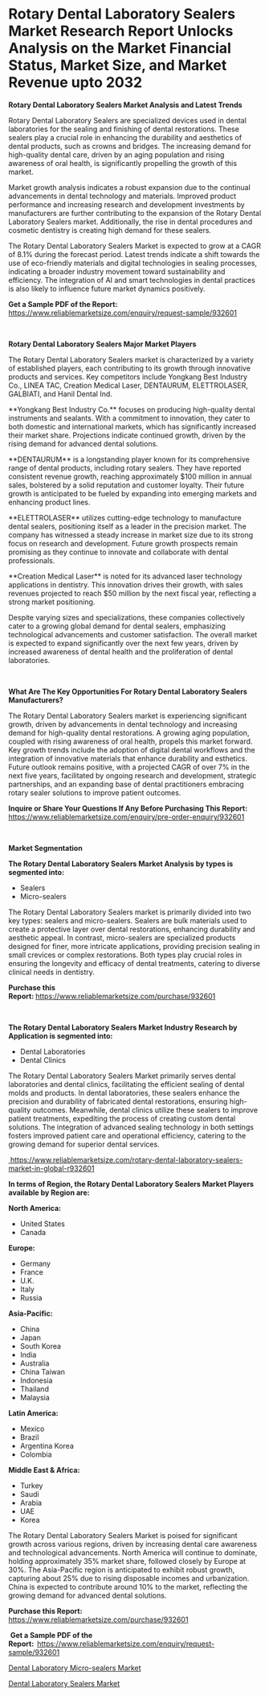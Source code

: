 <p><h1>Rotary Dental Laboratory Sealers Market Research Report Unlocks Analysis on the Market Financial Status, Market Size, and Market Revenue upto 2032</h1></p><p><strong>Rotary Dental Laboratory Sealers Market Analysis and Latest Trends</strong></p>
<p><p>Rotary Dental Laboratory Sealers are specialized devices used in dental laboratories for the sealing and finishing of dental restorations. These sealers play a crucial role in enhancing the durability and aesthetics of dental products, such as crowns and bridges. The increasing demand for high-quality dental care, driven by an aging population and rising awareness of oral health, is significantly propelling the growth of this market.</p><p>Market growth analysis indicates a robust expansion due to the continual advancements in dental technology and materials. Improved product performance and increasing research and development investments by manufacturers are further contributing to the expansion of the Rotary Dental Laboratory Sealers market. Additionally, the rise in dental procedures and cosmetic dentistry is creating high demand for these sealers. </p><p>The Rotary Dental Laboratory Sealers Market is expected to grow at a CAGR of 8.1% during the forecast period. Latest trends indicate a shift towards the use of eco-friendly materials and digital technologies in sealing processes, indicating a broader industry movement toward sustainability and efficiency. The integration of AI and smart technologies in dental practices is also likely to influence future market dynamics positively.</p></p>
<p><strong>Get a Sample PDF of the Report:&nbsp;</strong> <a href="https://www.reliablemarketsize.com/enquiry/request-sample/932601?utm_campaign=1103&utm_medium=2&utm_source=Github&utm_content=ia&utm_term=21032025&utm_id=rotary-dental-laboratory-sealers">https://www.reliablemarketsize.com/enquiry/request-sample/932601</a></p>
<p>&nbsp;</p>
<p><strong>Rotary Dental Laboratory Sealers Major Market Players</strong></p>
<p><p>The Rotary Dental Laboratory Sealers market is characterized by a variety of established players, each contributing to its growth through innovative products and services. Key competitors include Yongkang Best Industry Co., LINEA TAC, Creation Medical Laser, DENTAURUM, ELETTROLASER, GALBIATI, and Hanil Dental Ind.</p><p>**Yongkang Best Industry Co.** focuses on producing high-quality dental instruments and sealants. With a commitment to innovation, they cater to both domestic and international markets, which has significantly increased their market share. Projections indicate continued growth, driven by the rising demand for advanced dental solutions.</p><p>**DENTAURUM** is a longstanding player known for its comprehensive range of dental products, including rotary sealers. They have reported consistent revenue growth, reaching approximately $100 million in annual sales, bolstered by a solid reputation and customer loyalty. Their future growth is anticipated to be fueled by expanding into emerging markets and enhancing product lines.</p><p>**ELETTROLASER** utilizes cutting-edge technology to manufacture dental sealers, positioning itself as a leader in the precision market. The company has witnessed a steady increase in market size due to its strong focus on research and development. Future growth prospects remain promising as they continue to innovate and collaborate with dental professionals.</p><p>**Creation Medical Laser** is noted for its advanced laser technology applications in dentistry. This innovation drives their growth, with sales revenues projected to reach $50 million by the next fiscal year, reflecting a strong market positioning.</p><p>Despite varying sizes and specializations, these companies collectively cater to a growing global demand for dental sealers, emphasizing technological advancements and customer satisfaction. The overall market is expected to expand significantly over the next few years, driven by increased awareness of dental health and the proliferation of dental laboratories.</p></p>
<p>&nbsp;</p>
<p><strong>What Are The Key Opportunities For Rotary Dental Laboratory Sealers Manufacturers?</strong></p>
<p><p>The Rotary Dental Laboratory Sealers market is experiencing significant growth, driven by advancements in dental technology and increasing demand for high-quality dental restorations. A growing aging population, coupled with rising awareness of oral health, propels this market forward. Key growth trends include the adoption of digital dental workflows and the integration of innovative materials that enhance durability and esthetics. Future outlook remains positive, with a projected CAGR of over 7% in the next five years, facilitated by ongoing research and development, strategic partnerships, and an expanding base of dental practitioners embracing rotary sealer solutions to improve patient outcomes.</p></p>
<p><strong>Inquire or Share Your Questions If Any Before Purchasing This Report:</strong> <a href="https://www.reliablemarketsize.com/enquiry/pre-order-enquiry/932601?utm_campaign=1103&utm_medium=2&utm_source=Github&utm_content=ia&utm_term=21032025&utm_id=rotary-dental-laboratory-sealers">https://www.reliablemarketsize.com/enquiry/pre-order-enquiry/932601</a></p>
<p>&nbsp;</p>
<p><strong>Market Segmentation</strong></p>
<p><strong>The Rotary Dental Laboratory Sealers Market Analysis by types is segmented into:</strong></p>
<p><ul><li>Sealers</li><li>Micro-sealers</li></ul></p>
<p><p>The Rotary Dental Laboratory Sealers market is primarily divided into two key types: sealers and micro-sealers. Sealers are bulk materials used to create a protective layer over dental restorations, enhancing durability and aesthetic appeal. In contrast, micro-sealers are specialized products designed for finer, more intricate applications, providing precision sealing in small crevices or complex restorations. Both types play crucial roles in ensuring the longevity and efficacy of dental treatments, catering to diverse clinical needs in dentistry.</p></p>
<p><strong>Purchase this Report:&nbsp;</strong><a href="https://www.reliablemarketsize.com/purchase/932601?utm_campaign=1103&utm_medium=2&utm_source=Github&utm_content=ia&utm_term=21032025&utm_id=rotary-dental-laboratory-sealers">https://www.reliablemarketsize.com/purchase/932601</a></p>
<p>&nbsp;</p>
<p><strong>The Rotary Dental Laboratory Sealers Market Industry Research by Application is segmented into:</strong></p>
<p><ul><li>Dental Laboratories</li><li>Dental Clinics</li></ul></p>
<p><p>The Rotary Dental Laboratory Sealers Market primarily serves dental laboratories and dental clinics, facilitating the efficient sealing of dental molds and products. In dental laboratories, these sealers enhance the precision and durability of fabricated dental restorations, ensuring high-quality outcomes. Meanwhile, dental clinics utilize these sealers to improve patient treatments, expediting the process of creating custom dental solutions. The integration of advanced sealing technology in both settings fosters improved patient care and operational efficiency, catering to the growing demand for superior dental services.</p></p>
<p><a href="https://www.reliablemarketsize.com/rotary-dental-laboratory-sealers-market-in-global-r932601?utm_campaign=1103&utm_medium=2&utm_source=Github&utm_content=ia&utm_term=21032025&utm_id=rotary-dental-laboratory-sealers">&nbsp;https://www.reliablemarketsize.com/rotary-dental-laboratory-sealers-market-in-global-r932601</a></p>
<p><strong>In terms of Region, the Rotary Dental Laboratory Sealers Market Players available by Region are:</strong></p>
<p>
    <p> <strong> North America: </strong>
        <ul>
            <li>United States</li>
            <li>Canada</li>
        </ul>
        </p> 
    <p> <strong> Europe: </strong>
        <ul>
            <li>Germany</li>
            <li>France</li>
            <li>U.K.</li>
            <li>Italy</li>
            <li>Russia</li>
        </ul>
        </p> 
    <p> <strong> Asia-Pacific: </strong>
        <ul>
            <li>China</li>
            <li>Japan</li>
            <li>South Korea</li>
            <li>India</li>
            <li>Australia</li>
            <li>China Taiwan</li>
            <li>Indonesia</li>
            <li>Thailand</li>
            <li>Malaysia</li>
        </ul>
        </p> 
    <p> <strong> Latin America: </strong>
        <ul>
            <li>Mexico</li>
            <li>Brazil</li>
            <li>Argentina Korea</li>
            <li>Colombia</li>
        </ul>
        </p> 
    <p> <strong> Middle East & Africa: </strong>
        <ul>
            <li>Turkey</li>
            <li>Saudi</li>
            <li>Arabia</li>
            <li>UAE</li>
            <li>Korea</li>
        </ul>
    </p>
    </p>
<p><p>The Rotary Dental Laboratory Sealers Market is poised for significant growth across various regions, driven by increasing dental care awareness and technological advancements. North America will continue to dominate, holding approximately 35% market share, followed closely by Europe at 30%. The Asia-Pacific region is anticipated to exhibit robust growth, capturing about 25% due to rising disposable incomes and urbanization. China is expected to contribute around 10% to the market, reflecting the growing demand for advanced dental solutions.</p></p>
<p><strong>Purchase this Report: </strong><a href="https://www.reliablemarketsize.com/purchase/932601?utm_campaign=1103&utm_medium=2&utm_source=Github&utm_content=ia&utm_term=21032025&utm_id=rotary-dental-laboratory-sealers">https://www.reliablemarketsize.com/purchase/932601</a></p>
<p>&nbsp;<strong>Get a Sample PDF of the Report:&nbsp;&nbsp;</strong><a href="https://www.reliablemarketsize.com/enquiry/request-sample/932601?utm_campaign=1103&utm_medium=2&utm_source=Github&utm_content=ia&utm_term=21032025&utm_id=rotary-dental-laboratory-sealers">https://www.reliablemarketsize.com/enquiry/request-sample/932601</a></p>
<p><strong></strong></p>
<p><p><a href="https://github.com/gdfhhhj/Market-Research-Report-List-7/blob/main/dental-laboratory-micro-sealers-market.md?utm_campaign=1103&utm_medium=2&utm_source=Github&utm_content=ia&utm_term=21032025&utm_id=rotary-dental-laboratory-sealers">Dental Laboratory Micro-sealers Market</a></p><p><a href="https://github.com/auriashetzxj/Market-Research-Report-List-1/blob/main/dental-laboratory-sealers-market.md?utm_campaign=1103&utm_medium=2&utm_source=Github&utm_content=ia&utm_term=21032025&utm_id=rotary-dental-laboratory-sealers">Dental Laboratory Sealers Market</a></p></p>